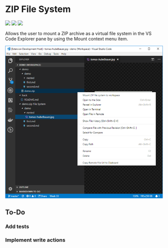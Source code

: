 # ZIP File System
![](https://img.shields.io/visual-studio-marketplace/stars/TomasHubelbauer.zip-file-system.svg)
![](https://img.shields.io/visual-studio-marketplace/d/TomasHubelbauer.zip-file-system.svg)
![](https://github.com/tomashubelbauer/vscode-zip-file-system/workflows/.github/workflows/main.yml/badge.svg)

Allows the user to mount a ZIP archive as a virtual file system in the VS Code
Explorer pane by using the Mount context menu item.

![Screenshot](screenshot.png)

## To-Do

### Add tests

### Implement write actions
